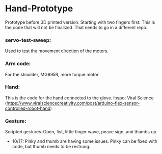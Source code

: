 # Hand-Prototype
Prototype before 3D printed version. Starting with two fingers first. 
This is the code that will not be finalized. That needs to go in a different repo.
### servo-test-sweep: 
Used to test the movement direction of the motors. 

### Arm code: 
For the shoulder, MG995R, more torque motor. 

### Hand: 
This is the code for the hand connected to the glove. 
Inspo: Viral Science (https://www.viralsciencecreativity.com/post/arduino-flex-sensor-controlled-robot-hand)

### Gesture: 
Scripted gestures-Open, fist, little finger wave, peace sign, and thumbs up. 
- 10/17: Pinky and thumb are having some issues. Pinky can be fixed with code, but thumb needs to be restrung. 
